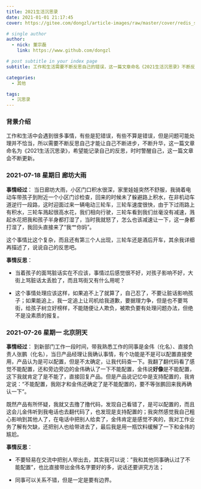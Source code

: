 ```yaml
---
title: 2021生活沉思录
date: 2021-01-01 21:17:45
cover: https://gitee.com/dongzl/article-images/raw/master/cover/redis_study.png

# single author
author:
  - nick: 董宗磊
    link: https://www.github.com/dongzl

# post subtitle in your index page
subtitle: 工作和生活需要不断反思自己的错误，这一篇文章命名《2021生活沉思录》不断反思自己，希望升华自己。

categories: 
  - 其他

tags: 
  - 沉思录
---
```


### 背景介绍

工作和生活中会遇到很多事情，有些是犯错误，有些不算是错误，但是问题可能处理并不恰当，所以需要不断反思自己才能让自己不断进步，不断升华，这一篇文章命名为《2021生活沉思录》，希望能记录自己的反思，时时警醒自己，这一篇文章会不断更新。

### 2021-07-18 星期日 廊坊大雨

**事情经过**：
当日廊坊大雨，小区门口积水很深，家里娃娃突然不舒服，我骑着电动车带孩子到附近一个小区门诊检查，回来的时候未了躲避路上积水，在非机动车道逆行一段路，这时迎面过来一辆电动三轮车，三轮车速度很快，由于下过雨路上有积水，三轮车溅起很高水花，我们相向行驶，三轮车看到我们丝毫没有减速，溅起水花把我和孩子半身都打湿了，当时我就怒了，怎么也该减速让一下，这一身都打湿了，我回头直接来了“我艹你妈”。

这个事情比这个复杂，而且还有第三个人出现，三轮车还是酒后开车，其余我详细再描述了，说说自己的反思吧。

**事情反思**：

- 当着孩子的面骂脏话实在不应该，事情过后感觉很不好，对孩子影响不好，大街上骂脏话太丢脸了，而且骂街又有什么用呢？

- 这个事情处理应该这样，如果追不上了就算了，自己忍了，不要让脏话影响孩子；如果能追上，我一定追上让司机给我道歉，要据理力争，但是也不要骂街，给孩子树立好榜样，不能随便让人欺负，被欺负要有处理问题办法，但绝不是没素质的报复。

### 2021-07-26 星期一 北京阴天

**事情经过**：
到新部门工作一段时间，带我熟悉工作的同事是金伟（化名）、直接负责人张鹏（化名），当日产品经理让我确认事情，有个功能是不是可以配置直接使用，产品认为是可以配置，但是不太确定，让我代码查一下。我翻了翻代码看了感觉不能配置，还和旁边旁边的金伟确认了一下不能配置，金伟说**好像**是不能配置，这下我就肯定了是不能了，直接回复产品。但是产品说记忆中是支持配置的，我肯定说：“不能配置，我刚才和金伟还确定了是不能配置的，要不等张鹏回来我再确认一下”。

既然产品有所怀疑，我就又去撸了撸代码，发现自己看错了，是可以配置的，而且这会儿金伟听到我电话也去翻代码了，也发现是支持配置的；我突然感觉我自己粗心影响到其他人了，在电话中把别人给卖了，金伟肯定是感觉不爽的，我对工作业务了解有欠缺，还把别人也给带进去了，最后我是用一瓶饮料缓解了一下和金伟的尴尬。

**事情反思**：

- 不要轻易在交流中把别人带出去，其实我可以说：”我和其他同事确认过了不能配置”，也比直接带出金伟名字要好的多，说话还要讲究方法；

- 同事可以关系不错，但是一定是要有边界。
